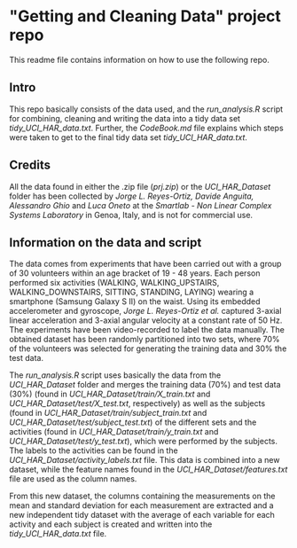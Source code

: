 # "Getting and Cleaning Data" project repo

This readme file contains information on how to use the following repo.

## Intro
This repo basically consists of the data used, and the _run_analysis.R_ script for combining, cleaning and writing the data into a tidy data set _tidy_UCI_HAR_data.txt_. Further, the _CodeBook.md_ file explains which steps were taken to get to the final tidy data set _tidy_UCI_HAR_data.txt_.

## Credits
All the data found in either the .zip file (_prj.zip_) or the _UCI_HAR_Dataset_ folder has been collected by _Jorge L. Reyes-Ortiz, Davide Anguita, Alessandro Ghio_ and _Luca Oneto_ at the _Smartlab - Non Linear Complex Systems Laboratory_ in Genoa, Italy, and is not for commercial use.

## Information on the data and script
The data comes from experiments that have been carried out with a group of 30 volunteers within an age bracket of 19 - 48 years. Each person performed six activities (WALKING, WALKING_UPSTAIRS, WALKING_DOWNSTAIRS, SITTING, STANDING, LAYING) wearing a smartphone (Samsung Galaxy S II) on the waist. Using its embedded accelerometer and gyroscope, _Jorge L. Reyes-Ortiz et al._ captured 3-axial linear acceleration and 3-axial angular velocity at a constant rate of 50 Hz. The experiments have been video-recorded to label the data manually. The obtained dataset has been randomly partitioned into two sets, where 70% of the volunteers was selected for generating the training data and 30% the test data.

The _run_analysis.R_ script uses basically the data from the _UCI_HAR_Dataset_ folder and merges the training data (70%) and test data (30%) (found in _UCI_HAR_Dataset/train/X_train.txt_ and _UCI_HAR_Dataset/test/X_test.txt_, respectively) as well as the subjects (found in _UCI_HAR_Dataset/train/subject_train.txt_ and _UCI_HAR_Dataset/test/subject_test.txt_) of the different sets and the activities (found in _UCI_HAR_Dataset/train/y_train.txt_ and _UCI_HAR_Dataset/test/y_test.txt_), which were performed by the subjects. The labels to the activities can be found in the _UCI_HAR_Dataset/activity_labels.txt_ file.
This data is combined into a new dataset, while the feature names found in the _UCI_HAR_Dataset/features.txt_ file are used as the column names.

From this new dataset, the columns containing the measurements on the mean and standard deviation for each measurement are extracted and a new independent tidy dataset with the average of each variable for each activity and each subject is created and written into the _tidy_UCI_HAR_data.txt_ file.
